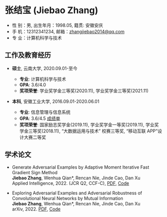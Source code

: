 # 张结宝 (Jiebao Zhang)

<!-- ## 个人信息  -->

+ 性 别：男, 出生年月：1998.05, 籍贯: 安徽安庆
+ 手 机：12312341234,  邮箱：zhangjiebao2014@qq.com    
+ 专 业：计算机科学与技术

## 工作及教育经历

+ **硕士**, 云南大学,  2020.09.01-至今
  - **专业**: 计算机科学与技术
  - **GPA**: 3.6/4.0
  - **奖项荣誉**: 学业奖学金三等奖(2020.11), 学业奖学金三等奖(2021.11)        

+ **本科**, 安徽工业大学, 2016.09.01-2020.06.01
  - **专业**: 信息管理与信息系统
  - **GPA**: 3.6/4.5 [成绩单](./files/gradereport_AHUT.pdf) 
  - **奖项荣誉**: 国家励志奖学金(2019.11), 学业奖学金一等奖(2019.11), 学业奖学金三等奖(2018.11), “大数据运用与技术” 校赛三等奖, “移动互联 APP”设计大赛二等奖


## 学术论文

+ Generate Adversarial Examples by Adaptive Moment Iterative Fast Gradient Sign Method <br>
    **Jiebao Zhang**, Wenhua Qian*, Rencan Nie, Jinde Cao, Dan Xu <br>
    Applied Intelligence, 2022. (JCR Q2, CCF-C), [PDF](https://doi.org/10.1007/s10489-022-03437-z), [Code](https://github.com/wowotou1998/Adam-FGSM)

+  Exploring Adversarial Examples and Adversarial Robustness of Convolutional Neural Networks by Mutual Information <br>
    **Jiebao Zhang**, Wenhua Qian*, Rencan Nie, Jinde Cao, Dan Xu <br>
    arXiv, 2022.  [PDF](https://arxiv.org/abs/2207.05756), [Code](https://github.com/wowotou1998/exploring_adv_by_mutual_info)




